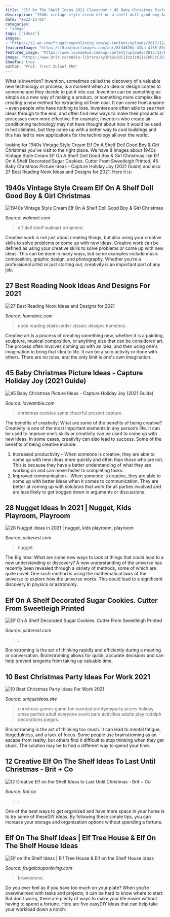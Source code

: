 ```yaml
---
title: "Elf On The Shelf Ideas 2021 Classroom : 45 Baby Christmas Picture Ideas"
description: "1940s vintage style cream elf on a shelf doll good boy &amp; girl christmas"
date: "2022-12-02"
categories:
- "ideas"
tags: ["ideas"]
images:
- "https://i2.wp.com/frugalcouponliving.com/wp-content/uploads/2017/12/brownstone-housing-unit-for-elf.jpg"
featuredImage: "https://i5.walmartimages.com/asr/8fd4620d-41ba-4f65-83d4-b43438058165_1.42500934f5e6c05a2c9cbc0e0e3be994.jpeg"
featured_image: "https://www.loveambie.com/wp-content/uploads/2017/12/Baby-Christmas-Photo-Ideas-Santa-Cookies-and-Baby.jpg"
image: "https://www.brit.co/media-library/eyJhbGciOiJIUzI1NiIsInR5cCI6IkpXVCJ9.eyJpbWFnZSI6Imh0dHBzOi8vYXNzZXRzLnJibC5tcy8yMTU3NDYzMy9vcmlnaW4uanBnIiwiZXhwaXJlc19hdCI6MTYxNTYxNzEwOH0.Bpy04oNc5-ocyJPzuXNh1w7aTf1h7OkccB7PWBGpN-Y/image.jpg?width=600"
ShowToc: true
author: "Prof. Trent Zulauf PhD"
---
```



What is invention?
Invention, sometimes called the discovery of a valuable new technology or process, is a moment when an idea or design comes to someone and they decide to put it into use. Invention can be something as simple as a new way of making a product, or something more complex like creating a new method for extracting oil from coal. It can come from anyone – even people who have nothing to lose. Inventors are often able to see their ideas through to the end, and often find new ways to make their products or processes even more effective. For example, inventors who create air-conditioning technology may not have thought about how it would be used in hot climates, but they came up with a better way to cool buildings and this has led to new applications for the technology all over the world.

	

		
looking for 1940s Vintage Style Cream Elf On A Shelf Doll Good Boy &amp; Girl Christmas you've visit to the right place. We have 8 Images about 1940s Vintage Style Cream Elf On A Shelf Doll Good Boy &amp; Girl Christmas like Elf On A Shelf Decorated Sugar Cookies. Cutter From Sweetleigh Printed, 45 Baby Christmas Picture Ideas - Capture Holiday Joy (2021 Guide) and also 27 Best Reading Nook Ideas and Designs for 2021. Here it is:
		
    
## 1940s Vintage Style Cream Elf On A Shelf Doll Good Boy &amp; Girl Christmas

<img loading=lazy src="https://i5.walmartimages.com/asr/8fd4620d-41ba-4f65-83d4-b43438058165_1.42500934f5e6c05a2c9cbc0e0e3be994.jpeg" onerror="this.onerror=null;this.src='https://tse2.mm.bing.net/th?id=OIP.2-MJF_brYjGsRqs5OyawfQHaJ4&amp;pid=15.1';" alt="1940s Vintage Style Cream Elf On A Shelf Doll Good Boy &amp; Girl Christmas">

_Source: walmart.com_

>elf doll shelf walmart ornament. 

	

Creative work is not just about creating things, but also using your creative skills to solve problems or come up with new ideas.
Creative work can be defined as using your creative skills to solve problems or come up with new ideas. This can be done in many ways, but some examples include music composition, graphic design, and photography. Whether you’re a professional artist or just starting out, creativity is an important part of any job.

    
## 27 Best Reading Nook Ideas And Designs For 2021

<img loading=lazy src="https://homebnc.com/homeimg/2016/10/26-reading-nook-ideas-homebnc.jpg" onerror="this.onerror=null;this.src='https://tse2.mm.bing.net/th?id=OIP.i8pjMWBKJzY32CB8jMh0nQHaMS&amp;pid=15.1';" alt="27 Best Reading Nook Ideas and Designs for 2021">

_Source: homebnc.com_

>nook reading stairs under classic designs homebnc. 

	

Creative art is a process of creating something new, whether it is a painting, sculpture, musical composition, or anything else that can be considered art. The process often involves coming up with an idea, and then using one's imagination to bring that idea to life. It can be a solo activity or done with others. There are no rules, and the only limit is one's own imagination.

    
## 45 Baby Christmas Picture Ideas - Capture Holiday Joy (2021 Guide)

<img loading=lazy src="https://www.loveambie.com/wp-content/uploads/2017/12/Baby-Christmas-Photo-Ideas-Santa-Cookies-and-Baby.jpg" onerror="this.onerror=null;this.src='https://tse3.mm.bing.net/th?id=OIP.X_zdmxnS4PD2Kbb_Mg_2GAHaLH&amp;pid=15.1';" alt="45 Baby Christmas Picture Ideas - Capture Holiday Joy (2021 Guide)">

_Source: loveambie.com_

>christmas cookies santa cheerful present capture. 

	

The benefits of creativity: What are some of the benefits of being creative?
Creativity is one of the most important elements in any person’s life. It can be used to improve one’s skills or creativity can be used to come up with new ideas. In some cases, creativity can also lead to success. Some of the benefits of being creative include: 
1. Increased productivity – When someone is creative, they are able to come up with new ideas more quickly and often than those who are not. This is because they have a better understanding of what they are working on and can move faster to completing tasks. 
2. Improved communication – When someone is creative, they are able to come up with better ideas when it comes to communication. They are better at coming up with solutions that work for all parties involved and are less likely to get bogged down in arguments or discussions. 

    
## 28 Nugget Ideas In 2021 | Nugget, Kids Playroom, Playroom

<img loading=lazy src="https://i.pinimg.com/474x/53/27/33/532733e3fdf970d85d29c4c36e7eea05.jpg" onerror="this.onerror=null;this.src='https://tse4.mm.bing.net/th?id=OIP.-L487QfpABcL43y-cxibSQAAAA&amp;pid=15.1';" alt="28 Nugget ideas in 2021 | nugget, kids playroom, playroom">

_Source: pinterest.com_

>nugget. 

	

The Big Idea: What are some new ways to look at things that could lead to a new understanding or discovery?
A new understanding of the universe has recently been revealed through a variety of methods, some of which are quite novel. One such method is using the mathematical laws of the universe to explore how the universe works. This could lead to a significant discovery in physics or astronomy.

    
## Elf On A Shelf Decorated Sugar Cookies. Cutter From Sweetleigh Printed

<img loading=lazy src="https://i.pinimg.com/736x/4d/77/64/4d7764b7518da461360bfb920673b390.jpg" onerror="this.onerror=null;this.src='https://tse2.mm.bing.net/th?id=OIP.WBGoZEo2TvtYg8zD1ZfSHgHaJR&amp;pid=15.1';" alt="Elf On A Shelf Decorated Sugar Cookies. Cutter From Sweetleigh Printed">

_Source: pinterest.com_

>. 

	

Brainstroming is the act of thinking rapidly and efficiently during a meeting or conversation. Brainstroming allows for quick, accurate decisions and can help prevent tangents from taking up valuable time.

    
## 10 Best Christmas Party Ideas For Work 2021

<img loading=lazy src="https://www.uniqueideas.site/wp-content/uploads/christmas-party-ideas-for-work-games-wedding.jpg" onerror="this.onerror=null;this.src='https://tse4.mm.bing.net/th?id=OIP.lo37IXD19WET-roMxd3oqgHaRV&amp;pid=15.1';" alt="10 Best Christmas Party Ideas For Work 2021">

_Source: uniqueideas.site_

>christmas games game fun navidad prettymyparty prizes holiday xmas parties adult everyone event para activities adults play rudolph decorations juegos. 

	

Brainstroming is the act of thinking too much. It can lead to mental fatigue, forgetfulness, and a lack of focus. Some people use brainstroming as an escape from reality, but others find it difficult to stop thinking when they get stuck. The solution may be to find a different way to spend your time.

    
## 12 Creative Elf On The Shelf Ideas To Last Until Christmas - Brit + Co

<img loading=lazy src="https://www.brit.co/media-library/eyJhbGciOiJIUzI1NiIsInR5cCI6IkpXVCJ9.eyJpbWFnZSI6Imh0dHBzOi8vYXNzZXRzLnJibC5tcy8yMTU3NDYzMy9vcmlnaW4uanBnIiwiZXhwaXJlc19hdCI6MTYxNTYxNzEwOH0.Bpy04oNc5-ocyJPzuXNh1w7aTf1h7OkccB7PWBGpN-Y/image.jpg?width=600" onerror="this.onerror=null;this.src='https://tse4.mm.bing.net/th?id=OIP.OvFaYkjTFnZjz5AiSmM-igHaHa&amp;pid=15.1';" alt="12 Creative Elf on the Shelf Ideas to Last Until Christmas - Brit + Co">

_Source: brit.co_

>. 

	

One of the best ways to get organized and have more space in your home is to try some of theseDIY ideas. By following these simple tips, you can increase your storage and organization options without spending a fortune.

    
## Elf On The Shelf Ideas | Elf Tree House &amp; Elf On The Shelf House Ideas

<img loading=lazy src="https://i2.wp.com/frugalcouponliving.com/wp-content/uploads/2017/12/brownstone-housing-unit-for-elf.jpg" onerror="this.onerror=null;this.src='https://tse3.mm.bing.net/th?id=OIP.DlgBw5vdKrfbnsvz4TaF8QHaKX&amp;pid=15.1';" alt="Elf on the Shelf Ideas | Elf Tree House &amp; Elf on the Shelf House Ideas">

_Source: frugalcouponliving.com_

>brownstone. 

	

Do you ever feel as if you have too much on your plate? When you’re overwhelmed with tasks and projects, it can be hard to know where to start. But don’t worry, there are plenty of ways to make your life easier without having to spend a fortune. Here are five easyDIY ideas that can help take your workload down a notch: 

